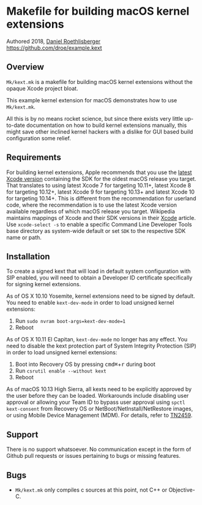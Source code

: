 # Makefile for building macOS kernel extensions
Authored 2018, [Daniel Roethlisberger](//daniel.roe.ch/)  
https://github.com/droe/example.kext


## Overview

`Mk/kext.mk` is a makefile for building macOS kernel extensions without the
opaque Xcode project bloat.

This example kernel extension for macOS demonstrates how to use `Mk/kext.mk`.

All this is by no means rocket science, but since there exists very little
up-to-date documentation on how to build kernel extensions manually, this might
save other inclined kernel hackers with a dislike for GUI based build
configuration some relief.


## Requirements

For building kernel extensions, Apple recommends that you use the
[latest Xcode version](https://developer.apple.com/download/)
containing the SDK for the oldest macOS release you target.
That translates to using
latest Xcode 7 for targeting 10.11+,
latest Xcode 8 for targeting 10.12+,
latest Xcode 9 for targeting 10.13+ and
latest Xcode 10 for targeting 10.14+.
This is different from the recommendation for userland code, where the
recommendation is to use the latest Xcode version available regardless of which
macOS release you target.
Wikipedia maintains mappings of Xcode and their SDK versions in their
[Xcode](https://en.wikipedia.org/wiki/Xcode) article.
Use `xcode-select -s` to enable a specific Command Line Developer Tools base
directory as system-wide default or set `SDK` to the respective SDK name or
path.


## Installation

To create a signed kext that will load in default system configuration with SIP
enabled, you will need to obtain a Developer ID certificate specifically for
signing kernel extensions.

As of OS X 10.10 Yosemite, kernel extensions need to be signed by default.  You
need to enable `kext-dev-mode` in order to load unsigned kernel extensions:

1.  Run `sudo nvram boot-args=kext-dev-mode=1`
2.  Reboot

As of OS X 10.11 El Capitan, `kext-dev-mode` no longer has any effect.  You
need to disable the kext protection part of System Integrity Protection (SIP)
in order to load unsigned kernel extensions:

1.  Boot into Recovery OS by pressing <kbd>cmd⌘</kbd>+<kbd>r</kbd> during boot
2.  Run `csrutil enable --without kext`
3.  Reboot

As of macOS 10.13 High Sierra, all kexts need to be explicitly approved by the
user before they can be loaded.  Workarounds include disabling user approval or
allowing your Team ID to bypass user approval using `spctl kext-consent` from
Recovery OS or NetBoot/NetInstall/NetRestore images, or using Mobile Device
Management (MDM).  For details, refer to
[TN2459](https://developer.apple.com/library/archive/technotes/tn2459/).


## Support

There is no support whatsoever.  No communication except in the form of Github
pull requests or issues pertaining to bugs or missing features.


## Bugs

-   `Mk/kext.mk` only compiles c sources at this point, not C++ or Objective-C.

